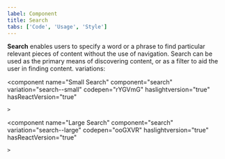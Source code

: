 ```yaml
---
label: Component
title: Search
tabs: ['Code', 'Usage', 'Style']
---
```


<page-intro>**Search** enables users to specify a word or a phrase to find particular relevant pieces of content without the use of navigation. Search can be used as the primary means of discovering content, or as a filter to aid the user in finding content.</page-intro>
variations:

<component 
    name="Small Search"
    component="search" 
    variation="search--small"
    codepen="rYGVmG"
    haslightversion="true"
    hasReactVersion="true"
    
    >
</component>

<component 
    name="Large Search"
    component="search" 
    variation="search--large"
    codepen="ooGXVR"
    haslightversion="true"
    hasReactVersion="true"
    
    >
</component>